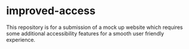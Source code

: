 # improved-access
This repository is for a submission of a mock up website which requires some additional accessibility features for a smooth user friendly experience.
